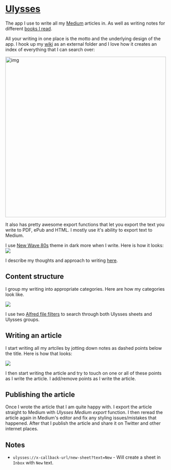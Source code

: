 # [Ulysses](https://ulyssesapp.com/)
The app I use to write all my [Medium](https://medium.com/@NikitaVoloboev) articles in. As well as writing notes for different [books I read](../../books/books.md).

All your writing in one place is the motto and the underlying design of the app. I hook up my [wiki](https://github.com/nikitavoloboev/knowledge) as an external folder and I love how it creates an index of everything that I can search over:

<img src="http://i.imgur.com/Aa17RCQ.png" width="500" alt="img">

It also has pretty awesome export functions that let you export the text you write to PDF, ePub and HTML. I mostly use it's ability to export text to Medium.

I use [New Wave 80s](https://styles.ulyssesapp.com/bundle/New+Wave+80s/5407d108ce6703c6350c1977) theme in dark more when I write. Here is how it looks:
![](https://i.imgur.com/k0Gp9fH.png)

I describe my thoughts and approach to writing [here](../../writing/writing.md).

## Content structure
I group my writing into appropriate categories. Here are how my categories look like.

![](https://i.imgur.com/7QS5OzA.png)

I use two [Alfred file filters](https://github.com/nikitavoloboev/small-workflows/tree/master/search-files) to search through both Ulysses sheets and Ulysses groups.

## Writing an article
I start writing all my artciles by jotting down notes as dashed points below the title. Here is how that looks:

![](http://i.imgur.com/Aa17RCQ.png)

I then start writing the article and try to touch on one or all of these points as I write the article. I add/remove points as I write the article.

## Publishing the article
Once I wrote the article that I am quite happy with. I export the article straight to Medium with _Ulysses Medium export_ function. I then reread the article again in Medium's editor and fix any styling issues/mistakes that happened. After that I publish the article and share it on Twitter and other internet places.

## Notes
- `ulysses://x-callback-url/new-sheet?text=New` - Will create a sheet in `Inbox` with `New` text.